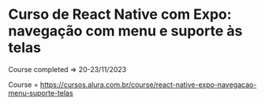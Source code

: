 # Curso de React Native com Expo: navegação com menu e suporte às telas

Course completed => 20-23/11/2023

Course = https://cursos.alura.com.br/course/react-native-expo-navegacao-menu-suporte-telas